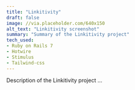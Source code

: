 ```yaml
---
title: "Linkitivity"
draft: false
image: //via.placeholder.com/640x150
alt_text: "Linkitivity screenshot"
summary: "Summary of the Linkitivity project"
tech_used:
- Ruby on Rails 7
- Hotwire
- Stimulus
- Tailwind-css
---
```


Description of the Linkitivity project ...

